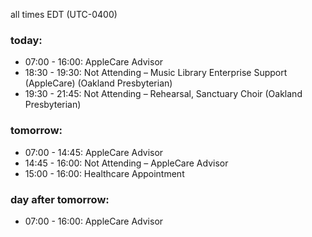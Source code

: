 all times EDT (UTC-0400)

### today:

* 07:00 - 16:00: AppleCare Advisor
* 18:30 - 19:30: Not Attending – Music Library Enterprise Support (AppleCare) (Oakland Presbyterian)
* 19:30 - 21:45: Not Attending – Rehearsal, Sanctuary Choir (Oakland Presbyterian)

### tomorrow:

* 07:00 - 14:45: AppleCare Advisor
* 14:45 - 16:00: Not Attending – AppleCare Advisor
* 15:00 - 16:00: Healthcare Appointment 

### day after tomorrow:

* 07:00 - 16:00: AppleCare Advisor
